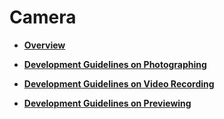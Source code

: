 # Camera<a name="EN-US_TOPIC_0000001111199462"></a>

-   **[Overview](subsys-multimedia-camera-overview.md)**  

-   **[Development Guidelines on Photographing](subsys-multimedia-camera-photo-guide.md)**  

-   **[Development Guidelines on Video Recording](subsys-multimedia-camera-record-guide.md)**  

-   **[Development Guidelines on Previewing](subsys-multimedia-camera-preview-guide.md)**  


